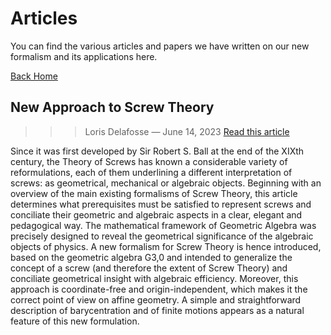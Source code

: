 # Articles

You can find the various articles and papers we have written on our new formalism and its applications here.

[Back Home](../index.md)

## New Approach to Screw Theory
>>> Loris Delafosse — June 14, 2023
>>> [Read this article](../pdfs/New_Approach_to_Screw_Theory.pdf)

Since it was first developed by Sir Robert S. Ball at the end of the XIXth century, the Theory of Screws has known a considerable variety of reformulations, each of them underlining a different interpretation of screws: as geometrical, mechanical or algebraic objects. Beginning with an overview of the main existing formalisms of Screw Theory, this article determines what prerequisites must be satisfied to represent screws and conciliate their geometric and algebraic aspects in a clear, elegant and pedagogical way. The mathematical framework of Geometric Algebra was precisely designed to reveal the geometrical significance of the algebraic objects of physics. A new formalism for Screw Theory is hence introduced, based on the geometric algebra G3,0 and intended to generalize
the concept of a screw (and therefore the extent of Screw Theory) and conciliate geometrical insight with algebraic efficiency. Moreover, this approach is coordinate-free and origin-independent, which makes it the correct point of view on affine geometry. A simple and straightforward description of barycentration and of finite motions appears as a natural feature of this new formulation.
